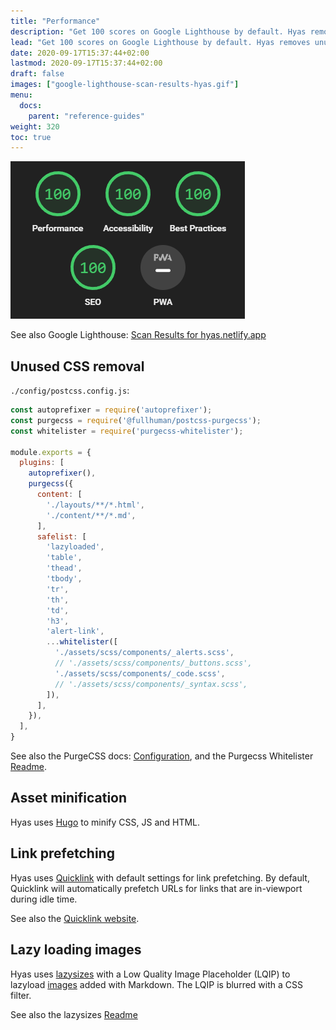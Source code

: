 ```yaml
---
title: "Performance"
description: "Get 100 scores on Google Lighthouse by default. Hyas removes unused css, prefetches links, and lazy loads images."
lead: "Get 100 scores on Google Lighthouse by default. Hyas removes unused css, prefetches links, and lazy loads images."
date: 2020-09-17T15:37:44+02:00
lastmod: 2020-09-17T15:37:44+02:00
draft: false
images: ["google-lighthouse-scan-results-hyas.gif"]
menu:
  docs:
    parent: "reference-guides"
weight: 320
toc: true
---
```


![Google Lighthouse Scan Results Hyas](google-lighthouse-scan-results-hyas.png)

See also Google Lighthouse: [Scan Results for hyas.netlify.app](https://googlechrome.github.io/lighthouse/viewer/?gist=73a46ae67cbe2f70318635b09a548ff0)

## Unused CSS removal

`./config/postcss.config.js`:

```js
const autoprefixer = require('autoprefixer');
const purgecss = require('@fullhuman/postcss-purgecss');
const whitelister = require('purgecss-whitelister');

module.exports = {
  plugins: [
    autoprefixer(),
    purgecss({
      content: [
        './layouts/**/*.html',
        './content/**/*.md',
      ],
      safelist: [
        'lazyloaded',
        'table',
        'thead',
        'tbody',
        'tr',
        'th',
        'td',
        'h3',
        'alert-link',
        ...whitelister([
          './assets/scss/components/_alerts.scss',
          // './assets/scss/components/_buttons.scss',
          './assets/scss/components/_code.scss',
          // './assets/scss/components/_syntax.scss',
        ]),
      ],
    }),
  ],
}
```

See also the PurgeCSS docs: [Configuration](https://purgecss.com/configuration.html), and the Purgecss Whitelister [Readme](https://github.com/qodesmith/purgecss-whitelister#readme).

## Asset minification

Hyas uses [Hugo](https://gohugo.io/hugo-pipes/minification/) to minify CSS, JS and HTML.

## Link prefetching

Hyas uses [Quicklink](https://github.com/GoogleChromeLabs/quicklink) with default settings for link prefetching. By default, Quicklink will automatically prefetch URLs for links that are in-viewport during idle time.

See also the [Quicklink website](https://getquick.link/).

## Lazy loading images

Hyas uses [lazysizes](https://github.com/aFarkas/lazysizes) with a Low Quality Image Placeholder (LQIP) to lazyload [images](/docs/recipes/images/) added with Markdown. The LQIP is blurred with a CSS filter.

See also the lazysizes [Readme](https://github.com/aFarkas/lazysizes#readme)
